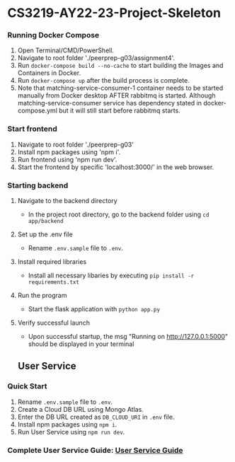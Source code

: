 # CS3219-AY22-23-Project-Skeleton


### Running Docker Compose
1. Open Terminal/CMD/PowerShell.
2. Navigate to root folder './peerprep-g03/assignment4'.
3. Run `docker-compose build --no-cache` to start building the Images and Containers in Docker.
4. Run `docker-compose up` after the build process is complete.
5. Note that matching-service-consumer-1 container needs to be started manually from Docker desktop AFTER rabbitmq is started. Although matching-service-consumer service has dependency stated in docker-compose.yml but it will still start before rabbitmq starts.


### Start frontend
1. Navigate to root folder './peerprep-g03'
2. Install npm packages using 'npm i'.
3. Run frontend using 'npm run dev'.
4. Start the frontend by specific 'localhost:3000/' in the web browser.


### Starting backend
1. Navigate to the backend directory
    - In the project root directory, go to the backend folder using `cd app/backend`
2. Set up the .env file
    - Rename `.env.sample` file to `.env`.
3. Install required libraries
    - Install all necessary libaries by executing `pip install -r requirements.txt`
4.  Run the program
    - Start the flask application with `python app.py`
5. Verify successful launch 
    - Upon successful startup, the msg "Running on http://127.0.0.1:5000" should be displayed in your terminal


    ## User Service

### Quick Start
1. Rename `.env.sample` file to `.env`.
2. Create a Cloud DB URL using Mongo Atlas.
3. Enter the DB URL created as `DB_CLOUD_URI` in `.env` file.
4. Install npm packages using `npm i`.
5. Run User Service using `npm run dev`.

### Complete User Service Guide: [User Service Guide](./user-service/README.md)
